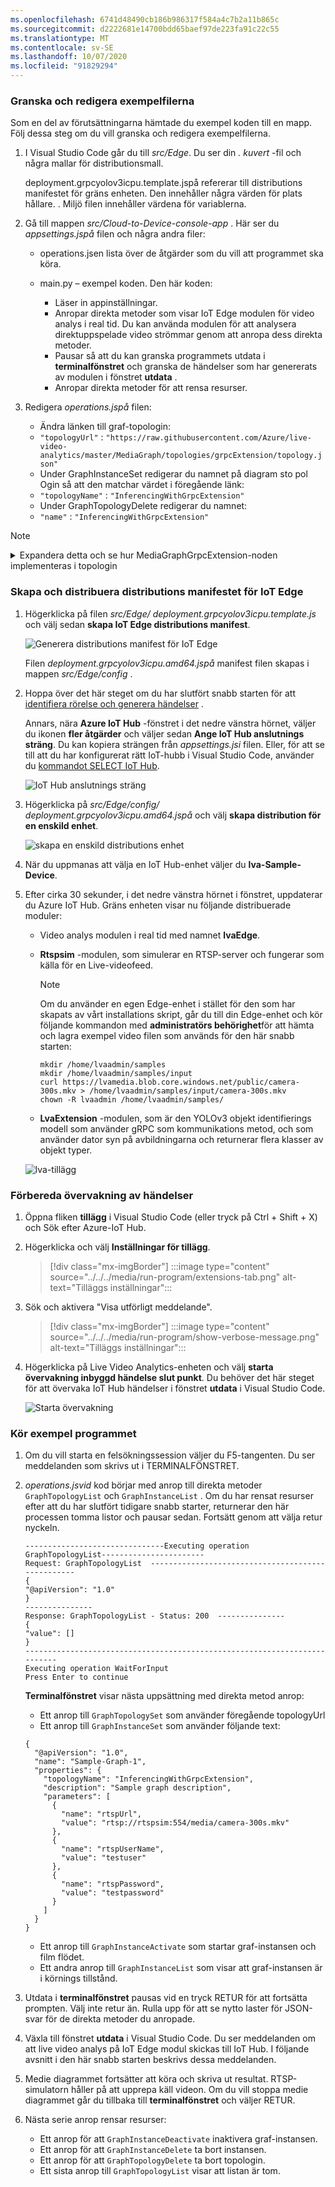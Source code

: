 ```yaml
---
ms.openlocfilehash: 6741d48490cb186b986317f584a4c7b2a11b865c
ms.sourcegitcommit: d2222681e14700bdd65baef97de223fa91c22c55
ms.translationtype: MT
ms.contentlocale: sv-SE
ms.lasthandoff: 10/07/2020
ms.locfileid: "91829294"
---
```

### <a name="examine-and-edit-the-sample-files"></a>Granska och redigera exempelfilerna

Som en del av förutsättningarna hämtade du exempel koden till en mapp. Följ dessa steg om du vill granska och redigera exempelfilerna.

1. I Visual Studio Code går du till *src/Edge*. Du ser din *. kuvert* -fil och några mallar för distributionsmall.

    deployment.grpcyolov3icpu.template.jspå refererar till distributions manifestet för gräns enheten. Den innehåller några värden för plats hållare. . Miljö filen innehåller värdena för variablerna.
1. Gå till mappen *src/Cloud-to-Device-console-app* . Här ser du *appsettings.jspå* filen och några andra filer:
    
    * operations.jsen lista över de åtgärder som du vill att programmet ska köra.
    * main.py – exempel koden. Den här koden:

        * Läser in appinställningar.
        * Anropar direkta metoder som visar IoT Edge modulen för video analys i real tid. Du kan använda modulen för att analysera direktuppspelade video strömmar genom att anropa dess direkta metoder.
        * Pausar så att du kan granska programmets utdata i **terminalfönstret** och granska de händelser som har genererats av modulen i fönstret **utdata** .
        * Anropar direkta metoder för att rensa resurser.
1. Redigera *operations.jspå* filen:
 
    * Ändra länken till graf-topologin:
    * `"topologyUrl"` : `"https://raw.githubusercontent.com/Azure/live-video-analytics/master/MediaGraph/topologies/grpcExtension/topology.json"`
    * Under GraphInstanceSet redigerar du namnet på diagram sto pol Ogin så att den matchar värdet i föregående länk:
    * `"topologyName"` : `"InferencingWithGrpcExtension"`
    * Under GraphTopologyDelete redigerar du namnet:
    * `"name"` : `"InferencingWithGrpcExtension"`

> [!NOTE]
> <p>
> <details>
> <summary>Expandera detta och se hur MediaGraphGrpcExtension-noden implementeras i topologin</summary>
> <pre><code>
> {
>   "@type": "#Microsoft.Media.MediaGraphGrpcExtension",
>   "name": "grpcExtension",
>   "endpoint": {
>       "@type": "#Microsoft.Media.MediaGraphUnsecuredEndpoint",
>       "url": "${grpcExtensionAddress}",
>       "credentials": {
>           "@type": "#Microsoft.Media.MediaGraphUsernamePasswordCredentials",
>           "username": "${grpcExtensionUserName}",
>           "password": "${grpcExtensionPassword}"
>       }
>   },
>   "dataTransfer": {
>       "mode": "sharedMemory",
>       "SharedMemorySizeMiB": "5"
>   },
>   "image": {
>       "scale": {
>           "mode": "${imageScaleMode}",
>           "width": "${frameWidth}",
>           "height": "${frameHeight}"
>       },
>       "format": {
>           "@type": "#Microsoft.Media.MediaGraphImageFormatEncoded",
>           "encoding": "${imageEncoding}",
>           "quality": "${imageQuality}"
>       }
>   },
>   "inputs": [
>       {
>           "nodeName": "motionDetection"
>       }
>   ]
> }          
> </code></pre>
> </details>    
> </p>
    
### <a name="generate-and-deploy-the-iot-edge-deployment-manifest"></a>Skapa och distribuera distributions manifestet för IoT Edge

1. Högerklicka på filen *src/Edge/* *deployment.grpcyolov3icpu.template.js* och välj sedan **skapa IoT Edge distributions manifest**.

    ![Generera distributions manifest för IoT Edge](../../../media/quickstarts/generate-iot-edge-deployment-manifest-grpc.png)

    Filen *deployment.grpcyolov3icpu.amd64.jspå* manifest filen skapas i mappen *src/Edge/config* .
1. Hoppa över det här steget om du har slutfört snabb starten för att [identifiera rörelse och generera händelser](../../../detect-motion-emit-events-quickstart.md) .

    Annars, nära **Azure IoT Hub** -fönstret i det nedre vänstra hörnet, väljer du ikonen **fler åtgärder** och väljer sedan **Ange IoT Hub anslutnings sträng**. Du kan kopiera strängen från *appsettings.jsi* filen. Eller, för att se till att du har konfigurerat rätt IoT-hubb i Visual Studio Code, använder du [kommandot SELECT IoT Hub](https://github.com/Microsoft/vscode-azure-iot-toolkit/wiki/Select-IoT-Hub).

    ![IoT Hub anslutnings sträng](../../../media/quickstarts/iot-hub-connection-string-grpc.png)
1. Högerklicka på *src/Edge/config/* *deployment.grpcyolov3icpu.amd64.jspå* och välj **skapa distribution för en enskild enhet**.

    ![skapa en enskild distributions enhet](../../../media/quickstarts/create-deployment-single-device-grpc.png)
1. När du uppmanas att välja en IoT Hub-enhet väljer du **lva-Sample-Device**.
1. Efter cirka 30 sekunder, i det nedre vänstra hörnet i fönstret, uppdaterar du Azure IoT Hub. Gräns enheten visar nu följande distribuerade moduler:

    * Video analys modulen i real tid med namnet **lvaEdge**.
    * **Rtspsim** -modulen, som simulerar en RTSP-server och fungerar som källa för en Live-videofeed.

        > [!NOTE]
        > Om du använder en egen Edge-enhet i stället för den som har skapats av vårt installations skript, går du till din Edge-enhet och kör följande kommandon med **administratörs behörighet**för att hämta och lagra exempel video filen som används för den här snabb starten:  

        ```
        mkdir /home/lvaadmin/samples
        mkdir /home/lvaadmin/samples/input    
        curl https://lvamedia.blob.core.windows.net/public/camera-300s.mkv > /home/lvaadmin/samples/input/camera-300s.mkv  
        chown -R lvaadmin /home/lvaadmin/samples/  
        ```
    * **LvaExtension** -modulen, som är den YOLOv3 objekt identifierings modell som använder gRPC som kommunikations metod, och som använder dator syn på avbildningarna och returnerar flera klasser av objekt typer.
    
    ![lva-tillägg](../../../media/quickstarts/lvaextension-grpc.png)

### <a name="prepare-to-monitor-events"></a>Förbereda övervakning av händelser

1. Öppna fliken **tillägg** i Visual Studio Code (eller tryck på Ctrl + Shift + X) och Sök efter Azure-IoT Hub.
1. Högerklicka och välj **Inställningar för tillägg**.

    > [!div class="mx-imgBorder"]
    > :::image type="content" source="../../../media/run-program/extensions-tab.png" alt-text="Tilläggs inställningar":::
1. Sök och aktivera "Visa utförligt meddelande".

    > [!div class="mx-imgBorder"]
    > :::image type="content" source="../../../media/run-program/show-verbose-message.png" alt-text="Tilläggs inställningar":::
1. Högerklicka på Live Video Analytics-enheten och välj **starta övervakning inbyggd händelse slut punkt**. Du behöver det här steget för att övervaka IoT Hub händelser i fönstret **utdata** i Visual Studio Code.

   ![Starta övervakning](../../../media/quickstarts/start-monitoring-built-event-endpoint-grpc.png)

### <a name="run-the-sample-program"></a>Kör exempel programmet

1. Om du vill starta en felsökningssession väljer du F5-tangenten. Du ser meddelanden som skrivs ut i TERMINALFÖNSTRET.
1. *operations.jsvid* kod börjar med anrop till direkta metoder `GraphTopologyList` och `GraphInstanceList` . Om du har rensat resurser efter att du har slutfört tidigare snabb starter, returnerar den här processen tomma listor och pausar sedan. Fortsätt genom att välja retur nyckeln.
    
    ```
    -------------------------------Executing operation GraphTopologyList-----------------------  
    Request: GraphTopologyList  --------------------------------------------------
    {
    "@apiVersion": "1.0"
    }
    ---------------  
    Response: GraphTopologyList - Status: 200  ---------------
    {
    "value": []
    }
    --------------------------------------------------------------------------
    Executing operation WaitForInput
    Press Enter to continue
    ```
    
    **Terminalfönstret** visar nästa uppsättning med direkta metod anrop:
    
    * Ett anrop till `GraphTopologySet` som använder föregående topologyUrl
    * Ett anrop till `GraphInstanceSet` som använder följande text:
    
    ```
    {
      "@apiVersion": "1.0",
      "name": "Sample-Graph-1",
      "properties": {
        "topologyName": "InferencingWithGrpcExtension",
        "description": "Sample graph description",
        "parameters": [
          {
            "name": "rtspUrl",
            "value": "rtsp://rtspsim:554/media/camera-300s.mkv"
          },
          {
            "name": "rtspUserName",
            "value": "testuser"
          },
          {
            "name": "rtspPassword",
            "value": "testpassword"
          }
        ]
      }
    }
    ```
    
    * Ett anrop till `GraphInstanceActivate` som startar graf-instansen och film flödet.
    * Ett andra anrop till `GraphInstanceList` som visar att graf-instansen är i körnings tillstånd.
1. Utdata i **terminalfönstret** pausas vid en tryck RETUR för att fortsätta prompten. Välj inte retur än. Rulla upp för att se nytto laster för JSON-svar för de direkta metoder du anropade.
1. Växla till fönstret **utdata** i Visual Studio Code. Du ser meddelanden om att live video analys på IoT Edge modul skickas till IoT Hub. I följande avsnitt i den här snabb starten beskrivs dessa meddelanden.
1. Medie diagrammet fortsätter att köra och skriva ut resultat. RTSP-simulatorn håller på att upprepa käll videon. Om du vill stoppa medie diagrammet går du tillbaka till **terminalfönstret** och väljer RETUR.
1. Nästa serie anrop rensar resurser:
    
    * Ett anrop för att `GraphInstanceDeactivate` inaktivera graf-instansen.
    * Ett anrop för att `GraphInstanceDelete` ta bort instansen.
    * Ett anrop för att `GraphTopologyDelete` ta bort topologin.
    * Ett sista anrop till `GraphTopologyList` visar att listan är tom.


